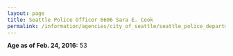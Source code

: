 ```yaml
---
layout: page
title: Seattle Police Officer 6606 Sara E. Cook
permalink: /information/agencies/city_of_seattle/seattle_police_department/copbook/6606/
---
```


**Age as of Feb. 24, 2016:** 53
